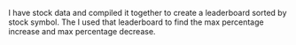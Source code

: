 I have stock data and compiled it together to create a leaderboard sorted by stock symbol. The I used that leaderboard to find the max percentage increase and max percentage decrease.